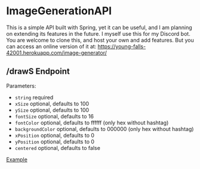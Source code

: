# ImageGenerationAPI
This is a simple API built with Spring, yet it can be useful, and I am planning on extending its features in the future. I myself use this for my Discord bot.
<br>
You are welcome to clone this, and host your own and add features. But you can access an online version of it at: https://young-falls-42001.herokuapp.com/image-generator/

## /drawS Endpoint
Parameters:
- `string` required
- `xSize` optional, defaults to 100
- `ySize` optional, defaults to 100
- `fontSize` optional, defaults to 16
- `fontColor` optional, defaults to ffffff (only hex without hashtag)
- `backgroundColor` optional, defaults to 000000 (only hex without hashtag)
- `xPosition` optional, defaults to 0
- `yPosition` optional, defaults to 0
- `centered` optional, defaults to false

[Example](https://young-falls-42001.herokuapp.com/image-generator/drawS?string=oscar&xSize=600&centered=true&ySize=600&fontSize=120&fontColor=000000&backgroundColor=ffffff)
